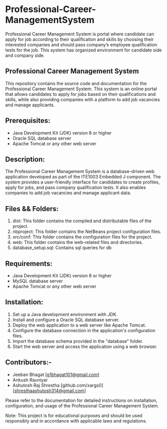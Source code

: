 # Professional-Career-ManagementSystem
Professional Career Management System is portal where candidate can apply for job according to their  qualification and skills by choosing their interested companies and should pass company’s employee  qualification tests for the job. This system has organized environment for candidate side and company  side.

## Professional Career Management System

This repository contains the source code and documentation for the Professional Career Management System. This system is an online portal that allows candidates to apply for jobs based on their qualifications and skills, while also providing companies with a platform to add job vacancies and manage applicants.

## Prerequisites:
- Java Development Kit (JDK) version 8 or higher
- Oracle SQL database server
- Apache Tomcat or any other web server

## Description:
The Professional Career Management System is a database-driven web application developed as part of the ITE1003 Embedded J component. The system provides a user-friendly interface for candidates to create profiles, apply for jobs, and pass company qualification tests. It also enables companies to add job vacancies and manage applicant data.

## Files && Folders:
1. dist: This folder contains the compiled and distributable files of the project.
2. nbproject: This folder contains the NetBeans project configuration files.
3. src/conf: This folder contains the configuration files for the project.
4. web: This folder contains the web-related files and directories.
5. database_setup.sql: Contains sql queries for db

## Requirements:
- Java Development Kit (JDK) version 8 or higher
- MySQL database server
- Apache Tomcat or any other web server

## Installation:
1. Set up a Java development environment with JDK.
2. Install and configure a Oracle SQL database server.
3. Deploy the web application to a web server like Apache Tomcat.
4. Configure the database connection in the application's configuration files.
5. Import the database schema provided in the "database" folder.
6. Start the web server and access the application using a web browser.

## Contributors:-
- Jeeban Bhagat [g1bhagat101@gmail.com]
- Ankush Rauniyar
- Ashutosh Raj Shrestha [github.com/xargs0][shresthaashutosh314@gmail.com]

Please refer to the documentation for detailed instructions on installation, configuration, and usage of the Professional Career Management System.

Note: This project is for educational purposes and should be used responsibly and in accordance with applicable laws and regulations.

